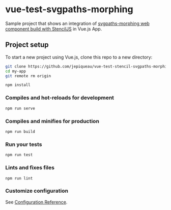 # vue-test-svgpaths-morphing
Sample project that shows an integration of [svgpaths-morphing web component build with StencilJS](https://github.com/jepiqueau/stencil-svgpaths-morphing) 
in Vue.js App.

## Project setup
To start a new project using Vue.js, clone this repo to a new directory:

```bash
git clone https://github.com/jepiqueau/vue-test-stencil-svgpaths-morphing.git my-app
cd my-app
git remote rm origin
```


```
npm install
```

### Compiles and hot-reloads for development
```
npm run serve
```

### Compiles and minifies for production
```
npm run build
```

### Run your tests
```
npm run test
```

### Lints and fixes files
```
npm run lint
```

### Customize configuration
See [Configuration Reference](https://cli.vuejs.org/config/).
